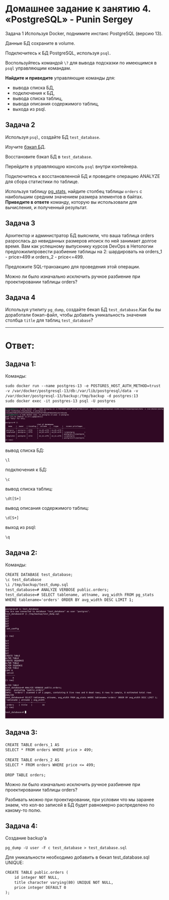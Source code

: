 # Домашнее задание к занятию 4. «PostgreSQL» - Punin Sergey
Задача 1
Используя Docker, поднимите инстанс PostgreSQL (версию 13).

Данные БД сохраните в volume.

Подключитесь к БД PostgreSQL, используя `psql`.

Воспользуйтесь командой `\?` для вывода подсказки по имеющимся в `psql` управляющим командам.

**Найдите и приведите** управляющие команды для:
- вывода списка БД,
- подключения к БД,
- вывода списка таблиц,
- вывода описания содержимого таблиц,
- выхода из psql.
  
## Задача 2
Используя `psql`, создайте БД `test_database`.

Изучите [бэкап БД](https://github.com/netology-code/virt-homeworks/tree/virt-11/06-db-04-postgresql/test_data).

Восстановите бэкап БД в `test_database`.

Перейдите в управляющую консоль `psql` внутри контейнера.

Подключитесь к восстановленной БД и проведите операцию ANALYZE для сбора статистики по таблице.

Используя таблицу [pg_stats](https://postgrespro.ru/docs/postgresql/12/view-pg-stats), найдите столбец таблицы `orders` с наибольшим средним значением размера элементов в байтах.
**Приведите в ответе** команду, которую вы использовали для вычисления, и полученный результат.

## Задача 3
Архитектор и администратор БД выяснили, что ваша таблица orders разрослась до невиданных размеров ипоиск по ней занимает долгое время. Вам как успешному выпускнику курсов DevOps в Нетологии предложилипровести разбиение таблицы на 2: шардировать на orders_1 - price>499 и orders_2 - price<=499.

Предложите SQL-транзакцию для проведения этой операции.

Можно ли было изначально исключить ручное разбиение при проектировании таблицы orders?

## Задача 4
Используя утилиту `pg_dump`, создайте бекап БД `test_database`.Как бы вы доработали бэкап-файл, чтобы добавить уникальность значения столбца `title` для таблиц `test_database`?

---

# Ответ: 
## Задача 1:

Команды:
```
sudo docker run --name postgres-13 -e POSTGRES_HOST_AUTH_METHOD=trust -v /var/docker/postgresql-13/db:/var/lib/postgresql/data -v /var/docker/postgresql-13/backup:/tmp/backup -d postgres:13
sudo docker exec -it postgres-13 psql -U postgres
```
![1](https://github.com/Sawyer086/06_db_04/blob/main/Screenshots/1.jpg)

вывод списка БД:
```
\l
```
подключения к БД:
```
\c
```
вывод списка таблиц:
```
\dt[S+]
```
вывод описания содержимого таблиц:
```
\d[S+]
```
выход из psql:
```
\q
```
## Задача 2:
Команды:
```
CREATE DATABASE test_database;
\c test_database
\i /tmp/backup/test_dump.sql
test_database=# ANALYZE VERBOSE public.orders;
test_database=# SELECT tablename, attname, avg_width FROM pg_stats WHERE tablename='orders' ORDER BY avg_width DESC LIMIT 1;
```
![2](https://github.com/Sawyer086/06_db_04/blob/main/Screenshots/2.jpg)

## Задача 3:

```
CREATE TABLE orders_1 AS
SELECT * FROM orders WHERE price > 499;

CREATE TABLE orders_2 AS
SELECT * FROM orders WHERE price <= 499;

DROP TABLE orders;
```
Можно ли было изначально исключить ручное разбиение при проектировании таблицы orders?

Разбивать можно при проектировании, при условии что мы заранее знаем, что кол-во записей в БД будет равномерно распределено по какому-то полю.

## Задача 4:
Создание backup'a
```
pg_dump -U user -F c test_database > test_database.sql
```
Для уникальности необходимо добавить в бекап test_database.sql UNIQUE:
```
CREATE TABLE public.orders (
    id integer NOT NULL,
    title character varying(80) UNIQUE NOT NULL,
    price integer DEFAULT 0
);
```


